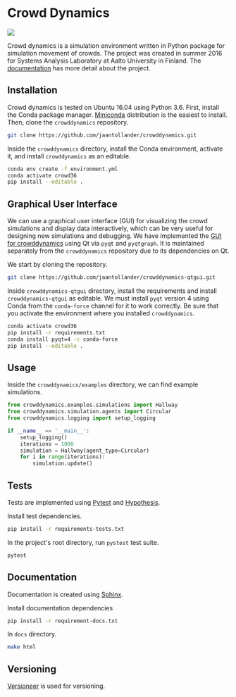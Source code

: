 # Crowd Dynamics
![](docs/figures/crowddynamics-gui.png)

Crowd dynamics is a simulation environment written in Python package for simulation movement of crowds. The project was created in summer 2016 for Systems Analysis Laboratory at Aalto University in Finland. The [documentation](http://jaantollander.github.io/crowddynamics/) has more detail about the project.


## Installation
Crowd dynamics is tested on Ubuntu 16.04 using Python 3.6. First, install the Conda package manager. [Miniconda](https://docs.conda.io/en/latest/miniconda.html) distribution is the easiest to install. Then, clone the `crowddynamics` repository.
```bash
git clone https://github.com/jaantollander/crowddynamics.git
```

Inside the `crowddynamics` directory, install the Conda environment, activate it, and install `crowddynamics` as an editable.
```bash
conda env create -f environment.yml
conda activate crowd36
pip install --editable .
```

## Graphical User Interface
We can use a graphical user interface (GUI) for visualizing the crowd simulations and display data interactively, which can be very useful for designing new simulations and debugging. We have implemented the [GUI for crowddynamics](https://github.com/jaantollander/crowddynamics-qtgui) using Qt via `pyqt` and `pyqtgraph`. It is maintained separately from the `crowddynamics` repository due to its dependencies on Qt.

We start by cloning the repository. 
```bash
git clone https://github.com/jaantollander/crowddynamics-qtgui.git
```

Inside `crowddynamics-qtgui` directory, install the requirements and install `crowddynamics-qtgui` as editable. We must install `pyqt` version 4 using Conda from the `conda-force` channel for it to work correctly. Be sure that you activate the environment where you installed `crowddynamics`.  
```bash
conda activate crowd36
pip install -r requirements.txt
conda install pyqt=4 -c conda-force
pip install --editable .
```

## Usage
Inside the `crowddynamics/examples` directory, we can find example simulations.

```python
from crowddynamics.examples.simulations import Hallway
from crowddynamics.simulation.agents import Circular
from crowddynamics.logging import setup_logging

if __name__ == '__main__':
    setup_logging()
    iterations = 1000
    simulation = Hallway(agent_type=Circular)
    for i in range(iterations):
        simulation.update()
```

## Tests
Tests are implemented using [Pytest](https://docs.pytest.org/en/latest/) and [Hypothesis](https://hypothesis.readthedocs.io/en/latest/).

Install test dependencies.
```bash
pip install -r requirements-tests.txt
```
In the project's root directory, run `pystest` test suite.
```bash
pytest
```

## Documentation
Documentation is created using [Sphinx](https://www.sphinx-doc.org/en/master/).

Install documentation dependencies
```bash
pip install -r requirement-docs.txt
```
In `docs` directory.
```bash
make html
```

## Versioning
[Versioneer](https://github.com/warner/python-versioneer) is used for versioning.
